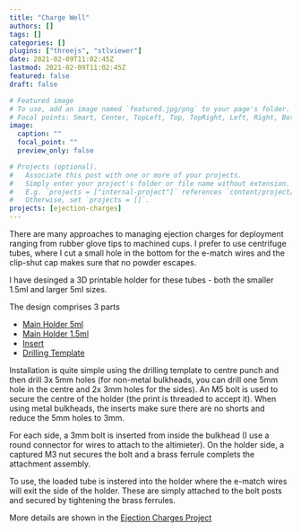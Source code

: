 ```yaml
---
title: "Charge Well"
authors: []
tags: []
categories: []
plugins: ["threejs", "stlviewer"]
date: 2021-02-09T11:02:45Z
lastmod: 2021-02-09T11:02:45Z
featured: false
draft: false

# Featured image
# To use, add an image named `featured.jpg/png` to your page's folder.
# Focal points: Smart, Center, TopLeft, Top, TopRight, Left, Right, BottomLeft, Bottom, BottomRight.
image:
  caption: ""
  focal_point: ""
  preview_only: false

# Projects (optional).
#   Associate this post with one or more of your projects.
#   Simply enter your project's folder or file name without extension.
#   E.g. `projects = ["internal-project"]` references `content/project/deep-learning/index.md`.
#   Otherwise, set `projects = []`.
projects: [ejection-charges]
---
```


There are many approaches to managing ejection charges for deployment ranging from rubber glove tips to machined cups. I prefer to use centrifuge tubes, where I cut a small hole in the bottom for the e-match wires and the clip-shut cap makes sure that no powder escapes.

<div class="stlviewer" data-src="/media/stl/chargewell/charge_well.stl" data-rotate="x" data-zdistance="2"></div>

I have desinged a 3D printable holder for these tubes - both the smaller 1.5ml and larger 5ml sizes.

The design comprises 3 parts

* [Main Holder 5ml](/media/stl/chargewell/charge_well.stl)
* [Main Holder 1.5ml](/media/stl/chargewell/charge_well_1_5.stl)
* [Insert](/media/stl/chargewell/insert.stl)
* [Drilling Template](/media/stl/chargewell/drill_template.stl)

Installation is quite simple using the drilling template to centre punch and then drill 3x 5mm holes (for non-metal bulkheads, you can drill one 5mm hole in the centre and 2x 3mm holes for the sides). An M5 bolt is used to secure the centre of the holder (the print is threaded to accept it). When using metal bulkheads, the inserts make sure there are no shorts and reduce the 5mm holes to 3mm.

For each side, a 3mm bolt is inserted from inside the bulkhead (I use a round connector for wires to attach to the altimieter). On the holder side, a captured M3 nut secures the bolt and a brass ferrule complets the attachment assembly.

To use, the loaded tube is instered into the holder where the e-match wires will exit the side of the holder. These are simply attached to the bolt posts and secured by tightening the brass ferrules.

More details are shown in the [Ejection Charges Project](/project/ejection-charges)
